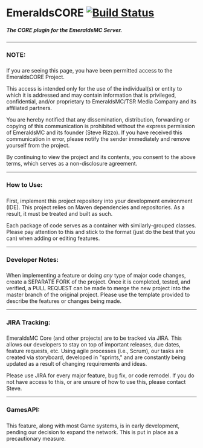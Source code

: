 # EmeraldsCORE [![Build Status](https://travis-ci.com/TheSteveRizzo/EmeraldsCORE.svg?token=LQyZpmACtWgmtYYQWaF5&branch=master)](https://travis-ci.com/TheSteveRizzo/EmeraldsCORE.svg?token=LQyZpmACtWgmtYYQWaF5&branch=master)
##### The CORE plugin for the EmeraldsMC Server.

------
### NOTE: 
#####
If you are seeing this page, you have been permitted access to the EmeraldsCORE Project. 

This access is intended only for the use of the individual(s) or entity to which it is addressed and may contain information that is privileged, confidential, and/or proprietary to
EmeraldsMC/TSR Media Company and its affiliated partners. 

You are hereby notified that any dissemination, distribution, forwarding or copying of this communication is prohibited without the express permission of EmeraldsMC and its founder (Steve Rizzo). If you have received this communication in error, please notify the sender immediately and remove yourself from the project.

By continuing to view the project and its contents, you consent to the above terms, which serves as a non-disclosure agreement.

-----

### How to Use:
#####
First, implement this project repository into your development environment (IDE). This project relies on Maven dependencies and repositories. As a result, it must be treated and built as such.

Each package of code serves as a container with similarly-grouped classes. Please pay attention to this and stick to the format (just do the best that you can) when adding or editing features.

-----

### Developer Notes:
#####
When implementing a feature or doing *any* type of major code changes, create a SEPARATE FORK of the project. Once it is completed, tested, and verified, a PULL REQUEST can be made to merge the new project into the master branch of the original project. Please use the template provided to describe the features or changes being made. 

-----

### JIRA Tracking:
#####
EmeraldsMC Core (and other projects) are to be tracked via JIRA. This allows our developers to stay on top of important releases, due dates, feature requests, etc. Using agile processes (i.e., Scrum), our tasks are created via storyboard, developed in "sprints," and are constantly being updated as a result of changing requirements and ideas.

Please use JIRA for every major feature, bug fix, or code remodel. If you do not have access to this, or are unsure of how to use this, please contact Steve.

-----

### GamesAPI:
#####
This feature, along with most Game systems, is in early development, pending our decision to expand the network. This is put in place as a precautionary measure.
 
